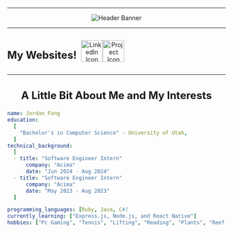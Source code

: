 <hr />

<div align="center">
  <img
    src="https://capsule-render.vercel.app/api?type=venom&color=gradient&height=300&section=header&text=Hey%20there%20👋&fontSize=90"
    alt="Header Banner"
  />
</div>

<hr />

<div align="center" style="display: flex; align-items: center;">
  <h1 style="font-size: 24px; margin-right: 10px;">My Websites!</h1>
  <a href="https://www.linkedin.com/in/jordan-fong-75b286219/">
    <img
      height="50"
      src="https://github.com/user-attachments/assets/1952fe5a-a098-42ee-9158-8599b1a43983"
      alt="LinkedIn Icon"
    />
  </a>
  <a href="https://tennis-mern.vercel.app/">
    <img
      height="50"
      src="https://github.com/user-attachments/assets/7e27ea6e-5563-4b17-bddd-5670bf157de8"
      alt="Project Icon"
      style="border: none; outline: none;"
    />
  </a>
</div>


<hr />

<div align="center">
  <h2 style="font-size: 24px;">A Little Bit About Me and My Interests</h2>
</div>

```yaml
name: Jordan Fong
education:
  [
    "Bachelor's in Computer Science" - University of Utah,
  ]
technical_background:
  [
  - title: "Software Engineer Intern"
      company: "Acima"
      date: "Jun 2024 - Aug 2024"
  - title: "Software Engineer Intern"
      company: "Acima"
      date: "May 2023 - Aug 2023"
  ]

programming_languages: [Ruby, Java, C#]
currently_learning: ["Express.js, Node.js, and React Native"]
hobbies: ["Pc Gaming", "Tennis", "Lifting", "Reading", "Plants", "Reef Tanks"]
```


<!--
**21jfong/21jfong** is a ✨ _special_ ✨ repository because its `README.md` (this file) appears on your GitHub profile.

Here are some ideas to get you started:

- 🔭 I’m currently working on ...
- 🌱 I’m currently learning ...
- 👯 I’m looking to collaborate on ...
- 🤔 I’m looking for help with ...
- 💬 Ask me about ...
- 📫 How to reach me: ...
- 😄 Pronouns: ...
- ⚡ Fun fact: ...
-->
